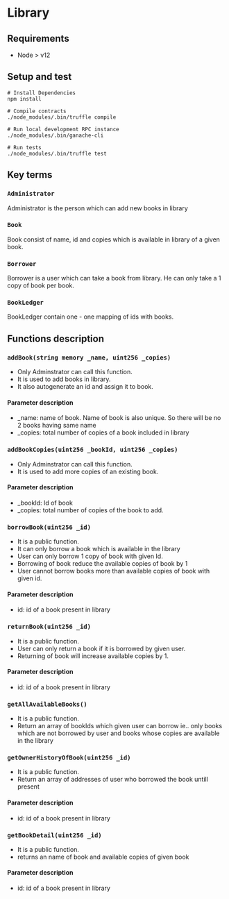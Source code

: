 # Library
## Requirements
* Node > v12

## Setup and test
```
# Install Dependencies
npm install

# Compile contracts
./node_modules/.bin/truffle compile

# Run local development RPC instance
./node_modules/.bin/ganache-cli

# Run tests
./node_modules/.bin/truffle test
```

## Key terms
### `Administrator`
Administrator is the person which can add new books in library
### `Book`
Book consist of name, id and copies which is available in library of a given book.
### `Borrower`
Borrower is a user which can take a book from library. He can only take a 1 copy of book per book.
### `BookLedger`
BookLedger contain one - one mapping of ids with books.

## Functions description
### `addBook(string memory _name, uint256 _copies)`
- Only Adminstrator can call this function.
- It is used to add books in library.
- It also autogenerate an id and assign it to book.

#### Parameter description
* _name: name of book. Name of book is also unique. So there will be no 2 books having same name
* _copies: total number of copies of a book included in library

### `addBookCopies(uint256 _bookId, uint256 _copies)`
- Only Adminstrator can call this function.
- It is used to add more copies of an existing book.

#### Parameter description
* _bookId: Id of book
* _copies: total number of copies of the book to add.

### `borrowBook(uint256 _id)`
- It is a public function.
- It can only borrow a book which is available in the library
- User can only borrow 1 copy of book with given Id.
- Borrowing of book reduce the available copies of book by 1
- User cannot borrow books more than available copies of book with given id.

#### Parameter description
* id: id of a book present in library

### `returnBook(uint256 _id)`
- It is a public function.
- User can only return a book if it is borrowed by given user.
- Returning of book will increase available copies by 1.

#### Parameter description
* id: id of a book present in library

### `getAllAvailableBooks()`
- It is a public function.
- Return an array of bookIds which given user can borrow ie.. only books which are not borrowed by user and books whose copies are available in the library

### `getOwnerHistoryOfBook(uint256 _id)`
- It is a public function.
- Return an array of addresses of user who borrowed the book untill present

#### Parameter description
* id: id of a book present in library

### `getBookDetail(uint256 _id)`
- It is a public function.
- returns an name of book and available copies of given book

#### Parameter description
* id: id of a book present in library
